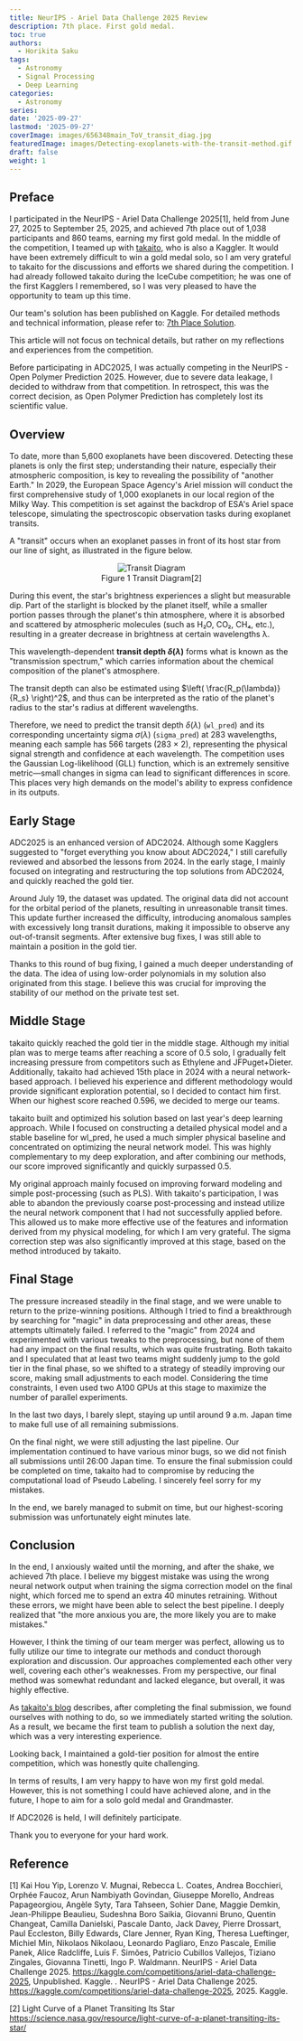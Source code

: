 ```yaml
---
title: NeurIPS - Ariel Data Challenge 2025 Review
description: 7th place. First gold medal.
toc: true
authors:
  - Horikita Saku
tags:
  - Astronomy
  - Signal Processing
  - Deep Learning
categories:
  - Astronomy
series:
date: '2025-09-27'
lastmod: '2025-09-27'
coverImage: images/656348main_ToV_transit_diag.jpg
featuredImage: images/Detecting-exoplanets-with-the-transit-method.gif
draft: false
weight: 1
---
```


## Preface
I participated in the NeurIPS - Ariel Data Challenge 2025[1], held from June 27, 2025 to September 25, 2025, and achieved 7th place out of 1,038 participants and 860 teams, earning my first gold medal. In the middle of the competition, I teamed up with [takaito](https://x.com/takaito0423), who is also a Kaggler. It would have been extremely difficult to win a gold medal solo, so I am very grateful to takaito for the discussions and efforts we shared during the competition.
I had already followed takaito during the IceCube competition; he was one of the first Kagglers I remembered, so I was very pleased to have the opportunity to team up this time.

<blockquote class="twitter-tweet" data-theme="dark">
  <a href="https://twitter.com/HorikitaSaku/status/1971040402074714379?ref_src=twsrc%5Etfw"></a>
</blockquote>
<script async src="https://platform.twitter.com/widgets.js" charset="utf-8"></script>

Our team's solution has been published on Kaggle. For detailed methods and technical information, please refer to: [7th Place Solution](https://www.kaggle.com/competitions/ariel-data-challenge-2025/writeups/7st-place-solution/writeups/7st-place-solution).

This article will not focus on technical details, but rather on my reflections and experiences from the competition.

Before participating in ADC2025, I was actually competing in the NeurIPS - Open Polymer Prediction 2025. However, due to severe data leakage, I decided to withdraw from that competition. In retrospect, this was the correct decision, as Open Polymer Prediction has completely lost its scientific value.

## Overview

To date, more than 5,600 exoplanets have been discovered. Detecting these planets is only the first step; understanding their nature, especially their atmospheric composition, is key to revealing the possibility of "another Earth." In 2029, the European Space Agency's Ariel mission will conduct the first comprehensive study of 1,000 exoplanets in our local region of the Milky Way. This competition is set against the backdrop of ESA's Ariel space telescope, simulating the spectroscopic observation tasks during exoplanet transits.

A "transit" occurs when an exoplanet passes in front of its host star from our line of sight, as illustrated in the figure below.

<div style="text-align: center;">
    <img src="../../../images/656348main_ToV_transit_diag.jpg" alt="Transit Diagram"/>
    <p style="margin-top: 1px;">Figure 1 Transit Diagram[2]</p>
</div>

During this event, the star's brightness experiences a slight but measurable dip. Part of the starlight is blocked by the planet itself, while a smaller portion passes through the planet's thin atmosphere, where it is absorbed and scattered by atmospheric molecules (such as H₂O, CO₂, CH₄, etc.), resulting in a greater decrease in brightness at certain wavelengths λ.

This wavelength-dependent **transit depth $\delta(\lambda)$** forms what is known as the "transmission spectrum," which carries information about the chemical composition of the planet's atmosphere.

The transit depth can also be estimated using $\left( \frac{R_p(\lambda)}{R_s} \right)^2$, and thus can be interpreted as the ratio of the planet's radius to the star's radius at different wavelengths.

Therefore, we need to predict the transit depth $\delta(\lambda)$ (`wl_pred`) and its corresponding uncertainty sigma $\sigma(\lambda)$ (`sigma_pred`) at 283 wavelengths, meaning each sample has 566 targets (283 × 2), representing the physical signal strength and confidence at each wavelength. The competition uses the Gaussian Log-likelihood (GLL) function, which is an extremely sensitive metric—small changes in sigma can lead to significant differences in score. This places very high demands on the model's ability to express confidence in its outputs.

## Early Stage

ADC2025 is an enhanced version of ADC2024. Although some Kagglers suggested to "forget everything you know about ADC2024," I still carefully reviewed and absorbed the lessons from 2024. In the early stage, I mainly focused on integrating and restructuring the top solutions from ADC2024, and quickly reached the gold tier.

<blockquote class="twitter-tweet" data-theme="dark">
  <a href="https://twitter.com/HorikitaSaku/status/1953512218869608947"></a>
</blockquote>
<script async src="https://platform.twitter.com/widgets.js" charset="utf-8"></script>

Around July 19, the dataset was updated. The original data did not account for the orbital period of the planets, resulting in unreasonable transit times. This update further increased the difficulty, introducing anomalous samples with excessively long transit durations, making it impossible to observe any out-of-transit segments. After extensive bug fixes, I was still able to maintain a position in the gold tier.

Thanks to this round of bug fixing, I gained a much deeper understanding of the data. The idea of using low-order polynomials in my solution also originated from this stage. I believe this was crucial for improving the stability of our method on the private test set.

## Middle Stage

takaito quickly reached the gold tier in the middle stage. Although my initial plan was to merge teams after reaching a score of 0.5 solo, I gradually felt increasing pressure from competitors such as Ethylene and JFPuget+Dieter. Additionally, takaito had achieved 15th place in 2024 with a neural network-based approach. I believed his experience and different methodology would provide significant exploration potential, so I decided to contact him first. When our highest score reached 0.596, we decided to merge our teams.

<blockquote class="twitter-tweet" data-theme="dark">
  <a href="https://twitter.com/HorikitaSaku/status/1957500969333485995"></a>
</blockquote>
<script async src="https://platform.twitter.com/widgets.js" charset="utf-8"></script>

takaito built and optimized his solution based on last year's deep learning approach. While I focused on constructing a detailed physical model and a stable baseline for wl_pred, he used a much simpler physical baseline and concentrated on optimizing the neural network model. This was highly complementary to my deep exploration, and after combining our methods, our score improved significantly and quickly surpassed 0.5.

My original approach mainly focused on improving forward modeling and simple post-processing (such as PLS). With takaito's participation, I was able to abandon the previously coarse post-processing and instead utilize the neural network component that I had not successfully applied before. This allowed us to make more effective use of the features and information derived from my physical modeling, for which I am very grateful. The sigma correction step was also significantly improved at this stage, based on the method introduced by takaito.

## Final Stage

The pressure increased steadily in the final stage, and we were unable to return to the prize-winning positions. Although I tried to find a breakthrough by searching for "magic" in data preprocessing and other areas, these attempts ultimately failed. I referred to the "magic" from 2024 and experimented with various tweaks to the preprocessing, but none of them had any impact on the final results, which was quite frustrating. Both takaito and I speculated that at least two teams might suddenly jump to the gold tier in the final phase, so we shifted to a strategy of steadily improving our score, making small adjustments to each model. Considering the time constraints, I even used two A100 GPUs at this stage to maximize the number of parallel experiments.

<blockquote class="twitter-tweet" data-theme="dark">
  <a href="https://twitter.com/HorikitaSaku/status/1969817200476438895"></a>
</blockquote>
<script async src="https://platform.twitter.com/widgets.js" charset="utf-8"></script>

In the last two days, I barely slept, staying up until around 9 a.m. Japan time to make full use of all remaining submissions.

On the final night, we were still adjusting the last pipeline. Our implementation continued to have various minor bugs, so we did not finish all submissions until 26:00 Japan time. To ensure the final submission could be completed on time, takaito had to compromise by reducing the computational load of Pseudo Labeling. I sincerely feel sorry for my mistakes.

In the end, we barely managed to submit on time, but our highest-scoring submission was unfortunately eight minutes late.

## Conclusion

In the end, I anxiously waited until the morning, and after the shake, we achieved 7th place. I believe my biggest mistake was using the wrong neural network output when training the sigma correction model on the final night, which forced me to spend an extra 40 minutes retraining. Without these errors, we might have been able to select the best pipeline. I deeply realized that "the more anxious you are, the more likely you are to make mistakes."

However, I think the timing of our team merger was perfect, allowing us to fully utilize our time to integrate our methods and conduct thorough exploration and discussion. Our approaches complemented each other very well, covering each other's weaknesses. From my perspective, our final method was somewhat redundant and lacked elegance, but overall, it was highly effective.

As [takaito's blog](https://takaito0423.hatenablog.com/entry/2025/09/26/000201?_gl=1*41mg8h*_gcl_au*ODIyOTg3MDI2LjE3NTU5MjIzMjM) describes, after completing the final submission, we found ourselves with nothing to do, so we immediately started writing the solution. As a result, we became the first team to publish a solution the next day, which was a very interesting experience.

Looking back, I maintained a gold-tier position for almost the entire competition, which was honestly quite challenging.

In terms of results, I am very happy to have won my first gold medal. However, this is not something I could have achieved alone, and in the future, I hope to aim for a solo gold medal and Grandmaster.

If ADC2026 is held, I will definitely participate.

Thank you to everyone for your hard work.

## Reference

[1] Kai Hou Yip, Lorenzo V. Mugnai, Rebecca L. Coates, Andrea Bocchieri, Orphée Faucoz, Arun Nambiyath Govindan, Giuseppe Morello, Andreas Papageorgiou, Angèle Syty, Tara Tahseen, Sohier Dane, Maggie Demkin, Jean-Philippe Beaulieu, Sudeshna Boro Saikia, Giovanni Bruno, Quentin Changeat, Camilla Danielski, Pascale Danto, Jack Davey, Pierre Drossart, Paul Eccleston, Billy Edwards, Clare Jenner, Ryan King, Theresa Lueftinger, Michiel Min, Nikolaos Nikolaou, Leonardo Pagliaro, Enzo Pascale, Emilie Panek, Alice Radcliffe, Luís F. Simões, Patricio Cubillos Vallejos, Tiziano Zingales, Giovanna Tinetti, Ingo P. Waldmann. NeurIPS - Ariel Data Challenge 2025. https://kaggle.com/competitions/ariel-data-challenge-2025, Unpublished. Kaggle. . NeurIPS - Ariel Data Challenge 2025. https://kaggle.com/competitions/ariel-data-challenge-2025, 2025. Kaggle.

[2] Light Curve of a Planet Transiting Its Star https://science.nasa.gov/resource/light-curve-of-a-planet-transiting-its-star/